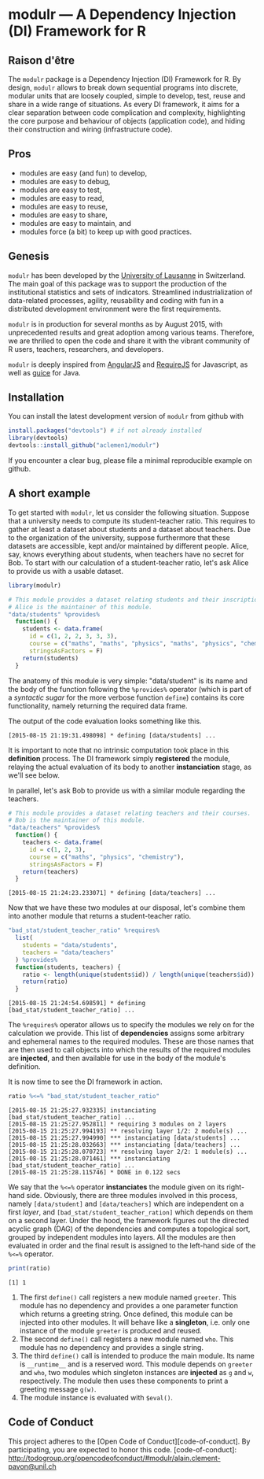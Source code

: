 # modulr — A Dependency Injection (DI) Framework for R

## Raison d'être

The `modulr` package is a Dependency Injection (DI) Framework for R. By design, `modulr` allows to break down sequential programs into discrete, modular units that are loosely coupled, simple to develop, test, reuse and share in a wide range of situations. As every DI framework, it aims for a clear separation between code complication and complexity, highlighting the core purpose and behaviour of objects (application code), and hiding their construction and wiring (infrastructure code). 

## Pros

  * modules are easy (and fun) to develop,
  * modules are easy to debug,
  * modules are easy to test,
  * modules are easy to read,
  * modules are easy to reuse,
  * modules are easy to share,
  * modules are easy to maintain, and
  * modules force (a bit) to keep up with good practices.

## Genesis

`modulr` has been developed by the [University of Lausanne](http://www.unil.ch) in Switzerland. The main goal of this package was to support the production of the institutional statistics and sets of indicators. Streamlined industrialization of data-related processes, agility, reusability and coding with fun in a distributed development environment were the first requirements. 

`modulr` is in production for several months as by August 2015, with unprecedented results and great adoption among various teams. Therefore, we are thrilled to open the code and share it with the vibrant community of R users, teachers, researchers, and developers.

`modulr` is deeply inspired from [AngularJS](https://angularjs.org/) and [RequireJS](http://requirejs.org) for Javascript, as well as [guice](https://github.com/google/guice) for Java.

## Installation

You can install the latest development version of `modulr` from github with
``` r
install.packages("devtools") # if not already installed
library(devtools)
devtools::install_github("aclemen1/modulr")
```

If you encounter a clear bug, please file a minimal reproducible example on github.

## A short example

To get started with `modulr`, let us consider the following situation. Suppose that a university needs to compute its student-teacher ratio. This requires to gather at least a dataset about students and a dataset about teachers. Due to the organization of the university, suppose furthermore that these datasets are accessible, kept and/or maintained by different people. Alice, say, knows everything about students, when teachers have no secret for Bob. To start with our calculation of a student-teacher ratio, let's ask Alice to provide us with a usable dataset.

``` r
library(modulr)

# This module provides a dataset relating students and their inscriptions to courses.
# Alice is the maintainer of this module.
"data/students" %provides%
  function() {
    students <- data.frame(
      id = c(1, 2, 2, 3, 3, 3),
      course = c("maths", "maths", "physics", "maths", "physics", "chemistry"),
      stringsAsFactors = F)
    return(students)
  }
```

The anatomy of this module is very simple: "data/student" is its name and the body of the function following the `%provides%` operator (which is part of a _syntactic sugar_ for the more verbose function `define`) contains its core functionality, namely returning the required data frame.

The output of the code evaluation looks something like this.

``` text
[2015-08-15 21:19:31.498098] * defining [data/students] ...
```

It is important to note that no intrinsic computation took place in this **definition** process. The DI framework simply **registered** the module, relaying the actual evaluation of its body to another **instanciation** stage, as we'll see below.

In parallel, let's ask Bob to provide us with a similar module regarding the teachers.

``` r
# This module provides a dataset relating teachers and their courses.
# Bob is the maintainer of this module.
"data/teachers" %provides%
  function() {
    teachers <- data.frame(
      id = c(1, 2, 3),
      course = c("maths", "physics", "chemistry"),
      stringsAsFactors = F)
    return(teachers)
  }
```

``` text
[2015-08-15 21:24:23.233071] * defining [data/teachers] ...
```

Now that we have these two modules at our disposal, let's combine them into another module that returns a student-teacher ratio.

``` r
"bad_stat/student_teacher_ratio" %requires%
  list(
    students = "data/students",
    teachers = "data/teachers"
  ) %provides%
  function(students, teachers) {
    ratio <- length(unique(students$id)) / length(unique(teachers$id))
    return(ratio)
  }
```

``` text
[2015-08-15 21:24:54.698591] * defining [bad_stat/student_teacher_ratio] ...
```

The `%requires%` operator allows us to specify the modules we rely on for the calculation we provide. This list of **dependencies** assigns some arbitrary and ephemeral names to the required modules. These are those names that are then used to call objects into which the results of the required modules are **injected**, and then available for use in the body of the module's definition.

It is now time to see the DI framework in action.

``` r
ratio %<=% "bad_stat/student_teacher_ratio"
```

``` text
[2015-08-15 21:25:27.932335] instanciating [bad_stat/student_teacher_ratio] ...
[2015-08-15 21:25:27.952811] * requiring 3 modules on 2 layers
[2015-08-15 21:25:27.994193] ** resolving layer 1/2: 2 module(s) ...
[2015-08-15 21:25:27.994990] *** instanciating [data/students] ...
[2015-08-15 21:25:28.032663] *** instanciating [data/teachers] ...
[2015-08-15 21:25:28.070723] ** resolving layer 2/2: 1 module(s) ...
[2015-08-15 21:25:28.071461] *** instanciating [bad_stat/student_teacher_ratio] ...
[2015-08-15 21:25:28.115746] * DONE in 0.122 secs
```

We say that the `%<=%` operator **instanciates** the module given on its right-hand side. Obviously, there are three modules involved in this process, namely `[data/student]` and `[data/teachers]` which are independent on a first _layer_, and `[bad_stat/student_teacher_ration]` which depends on them on a second layer. Under the hood, the framework figures out the directed acyclic graph (DAG) of the dependencies and computes a topological sort, grouped by independent modules into layers. All the modules are then evaluated in order and the final result is assigned to the left-hand side of the `%<=%` operator.

``` r
print(ratio)
```

``` text
[1] 1
```

  1. The first `define()` call registers a new module named `greeter`. This module has no dependency and provides a one parameter function which returns a greeting string. Once defined, this module can be injected into other modules. It will behave like a __singleton__, i.e. only one instance of the module `greeter` is produced and reused.
  2. The second `define()` call registers a new module named `who`. This module has no dependency and provides a single string.
  3. The third `define()` call is intended to produce the main module. Its name is `__runtime__` and is a reserved word. This module depends on `greeter` and `who`, two modules which singleton instances are __injected__ as `g` and `w`, respectively. The module then uses these components to print a greeting message `g(w)`.
  4. The module instance is evaluated with `$eval()`.

## Code of Conduct

This project adheres to the [Open Code of Conduct][code-of-conduct]. By participating, you are expected to honor this code.
[code-of-conduct]: http://todogroup.org/opencodeofconduct/#modulr/alain.clement-pavon@unil.ch
